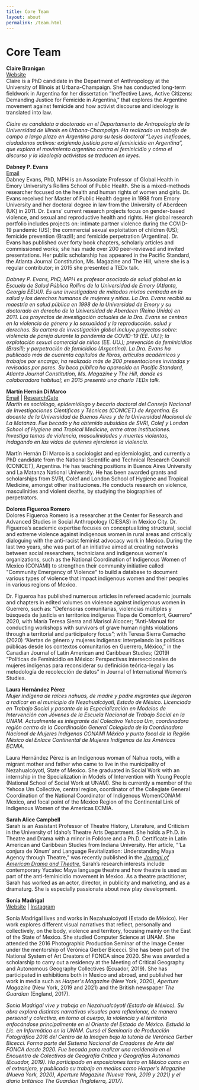 ```yaml
---
title: Core Team
layout: about
permalink: /team.html
---
```


# Core Team 

**Claire Branigan**   
[Website](https://anthro.illinois.edu/directory/profile/braniga2)  
Claire is a PhD candidate in the Department of Anthropology at the University of Illinois at Urbana-Champaign. She has conducted long-term fieldwork in Argentina for her dissertation “Ineffective Laws, Active Citizens: Demanding Justice for Femicide in Argentina,” that explores the Argentine movement against femicide and how activist discourse and ideology is translated into law. 

*Claire es candidata a doctorado en el Departamento de Antropología de la Universidad de Illinois en Urbana-Champaign. Ha realizado un trabajo de campo a largo plazo en Argentina para su tesis doctoral “Leyes ineficaces, ciudadanos activos: exigiendo justicia para el feminicidio en Argentina”, que explora el movimiento argentino contra el feminicidio y cómo el discurso y la ideología activistas se traducen en leyes.*

**Dabney P. Evans**  
[Email](mailto:dabney.evans@emory.edu)  
Dabney Evans, PhD, MPH is an Associate Professor of Global Health in Emory University’s Rollins School of Public Health. She is a mixed-methods researcher focused on the health and human rights of women and girls. Dr. Evans received her Master of Public Health degree in 1998 from Emory University and her doctoral degree in law from the University of Aberdeen (UK) in 2011.  Dr. Evans’ current research projects focus on gender-based violence, and sexual and reproductive health and rights.  Her global research portfolio includes projects on: intimate partner violence during the COVID-19 pandemic (US); the commercial sexual exploitation of children (US); femicide prevention (Brazil);  and femicide perpetration (Argentina). Dr. Evans has published over forty book chapters, scholarly articles and commissioned works; she has made over 200 peer-reviewed and invited presentations.  Her public scholarship has appeared in the Pacific Standard, the Atlanta Journal Constitution, Ms. Magazine and The Hill, where she is a regular contributor; in 2015 she presented a TEDx talk.  

*Dabney P. Evans, PhD, MPH es profesor asociado de salud global en la Escuela de Salud Pública Rollins de la Universidad de Emory (Atlanta, Georgia  EEUU). Es una investigadora de métodos mixtos centrada en la salud y los derechos humanos de mujeres y niñas. La Dra. Evans recibió su maestría en salud pública en 1998 de la Universidad de Emory y su doctorado en derecho de la Universidad de Aberdeen (Reino Unido) en 2011. Los proyectos de investigación actuales de la Dra. Evans se centran en la violencia de género y la sexualidad y la reproducción. salud y derechos. Su cartera de investigación global incluye proyectos sobre: ​​violencia de pareja durante la pandemia de COVID-19 (EE. UU.); la explotación sexual comercial de niños (EE. UU.); prevención de feminicidios (Brasil); y perpetración de femicidios (Argentina). La Dra. Evans ha publicado más de cuarenta capítulos de libros, artículos académicos y trabajos por encargo; ha realizado más de 200 presentaciones invitadas y revisadas por pares. Su beca pública ha aparecido en Pacific Standard,  Atlanta Journal Constitution, Ms. Magazine y The Hill, donde es colaboradora habitual; en 2015 presentó una charla TEDx talk.*

**Martín Hernán Di Marco**  
[Email](mailto:mardimarco@sociales.uba.ar) | [ResearchGate](https://www.researchgate.net/profile/Martin-Di-Marco)  
*Martín es sociólogo, epidemiólogo y becario doctoral del Consejo Nacional de Investigaciones Científicas y Técnicas (CONICET) de Argentina. Es docente de la Universidad de Buenos Aires y de la Universidad Nacional de La Matanza. Fue becado y ha obtenido subsidios de SVRI, Colef y London School of Hygiene and Tropical Medicine, entre otras instituciones. Investiga temas de violencia, masculinidades y muertes violentas, indagando en las vidas de quienes ejercieron la violencia.*  

Martín Hernán Di Marco is a sociologist and epidemiologist, and currently a PhD candidate from the National Scientific and Technical Research Council (CONICET), Argentina. He has teaching positions in Buenos Aires University and La Matanza National University. He has been awarded grants and scholarships from SVRI, Colef and London School of Hygiene and Tropical Medicine, amongst other instituciones. He conducts research on violence, masculinities and violent deaths, by studying the biographies of perpetrators.  

**Dolores Figueroa Romero**   
Dolores Figueroa Romero is a researcher at the Center for Research and Advanced Studies in  Social Anthropology (CIESAS) in Mexico City. Dr. Figueroa’s academic expertise focuses  on conceptualizing structural, social and extreme violence against indigenous women in  rural areas and critically dialoguing with the anti-racist feminist advocacy work in Mexico.  During the last two years, she was part of an initiative aimed at creating networks between  social researchers, technicians and indigenous women's organizations, such as the National  Coordination of Indigenous Women of Mexico (CONAMI) to strengthen their community  initiative called "Community Emergency of Violence" to build a database to document  various types of violence that impact indigenous women and their peoples in various  regions of Mexico.   

Dr. Figueroa has published numerous articles in refereed academic journals and chapters in  edited volumes on violence against indigenous women in Guerrero, such as: “Defensoras  comunitarias, violencias múltiples y búsqueda de justicia en territorios indígenas Tlapa de  Comonfort, Guerrero” 2020, with María Teresa Sierra and Marisol Alcocer; “Anti-Manual  for conducting workshops with survivors of grave human rights violations through a  territorial and participatory focus”; with Teresa Sierra Camacho (2020) “Alertas de género  y mujeres indígenas: interpelando las políticas públicas desde los contextos comunitarios en  Guerrero, México,” in the Canadian Journal of Latin American and Caribbean Studies;  (2019) “Políticas de Feminicidio en México: Perspectivas interseccionales de mujeres  indígenas para reconsiderar su definición teórica-legal y las metodología de recolección de  datos” in Journal of International Women’s Studies.  

**Laura Hernández Pérez**  
*Mujer indígena de raíces nahuas, de madre y padre migrantes que llegaron a radicar en el municipio de Nezahualcóyotl, Estado de México. Licenciada en Trabajo Social y pasante de la Especialización en Modelos de Intervención con Jóvenes de la Escuela Nacional de Trabajo Social en la UNAM. Actualmente es integrante del Colectivo Yehcoa Um, coordinadora región centro de la Coordinación General Colegiada de la Coordinadora Nacional de Mujeres Indígenas CONAMI México y punto focal de la Región México del Enlace Continental de Mujeres Indígenas de las Américas ECMIA.*    

Laura Hernández Pérez is an Indigenous woman of Nahua roots, with a migrant mother and father who came to live in the municipality of Nezahualcóyotl, State of Mexico. She graduated in Social Work with an internship in the Specialization in Models of Intervention with Young People (National School of Social Work at UNAM). She is currently a member of the Yehcoa Um Collective, central region, coordinator of the Collegiate General Coordination of the National Coordinator of Indigenous WomenCONAMI Mexico, and focal point of the Mexico Region of the Continental Link of Indigenous Women of the Americas ECMIA.  

**Sarah Alice Campbell**  
Sarah is an Assistant Professor of Theatre History, Literature, and Criticism in the University of Idaho’s Theatre Arts Department. She holds a Ph.D. in Theatre and Drama with a minor in Folklore and a Ph.D. Certificate in Latin American and Caribbean Studies from Indiana University. Her article, “‘La conjura de Xinum’ and Language Revitalization: Understanding Maya Agency through Theatre,” was recently published in the [*Journal of American Drama and Theatre.*](https://jadtjournal.org/2020/05/23/la-conjura-de-xinum-and-language-revitalization-understanding-maya-agency-through-theatre/) Sarah’s research interests include contemporary Yucatec Maya language theatre and how theatre is used as part of the anti-feminicidio movement in Mexico. As a theatre practitioner, Sarah has worked as an actor, director, in publicity and marketing, and as a dramaturg. She is especially passionate about new play development. 

**Sonia Madrigal**  
[Website](soniamadrigal.com) | [Instagram](www.instagram.com/sonicarol)   
  
Sonia Madrigal lives and works in Nezahualcóyotl (Estado de México). Her work explores different visual narratives that reflect, personally and collectively, on the body, violence and territory, focusing mainly on the East of the State of Mexico. She studied Computer Science at UNAM. She attended the 2016 Photographic Production Seminar of the Image Center under the mentorship of Verónica Gerber Bicecci. She has been part of the National System of Art Creators of FONCA since 2020. She was awarded a scholarship to carry out a residency at the Meeting of Critical Geography and Autonomous Geography Collectives (Ecuador, 2019). She has participated in exhibitions both in Mexico and abroad, and published her work in media such as *Harper's Magazine* (New York, 2020), *Aperture Magazine* (New York, 2019 and 2021) and the British newspaper *The Guardian* (England, 2017).

*Sonia Madrigal vive y trabaja en Nezahualcóyotl (Estado de México). Su obra explora distintas narrativas visuales para reflexionar, de manera personal y colectiva, en torno al cuerpo, la violencia y el territorio enfocándose principalmente en el Oriente del Estado de México. Estudió la Lic. en Informática en la UNAM. Cursó el Seminario de Producción Fotográfica 2016 del Centro de la Imagen bajo la tutoría de Verónica Gerber Bicecci. Forma parte del Sistema Nacional de Creadores de Arte del FONCA desde 2020. Fue becada para realizar una residencia en el Encuentro de Colectivos de Geografía Crítica y Geografías Autónomas (Ecuador, 2019). Ha participado en exposiciones tanto en México como en el extranjero, y publicado su trabajo en medios como Harper's Magazine (Nueva York, 2020), Aperture Magazine (Nueva York, 2019 y 2021) y el diario británico The Guardian (Inglaterra, 2017).*  


